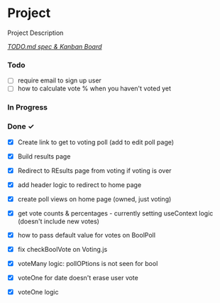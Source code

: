 # Project

Project Description

<em>[TODO.md spec & Kanban Board](https://bit.ly/3fCwKfM)</em>

### Todo

- [ ] require email to sign up user  
- [ ] how to calculate vote % when you haven't voted yet  

### In Progress


### Done ✓

- [x] Create link to get to voting poll (add to edit poll page)  
- [x] Build results page  
- [x] Redirect to REsults page from voting if voting is over  
- [x] add header logic to redirect to home page  
- [x] create poll views on home page (owned, just voting)  
- [x] get vote counts & percentages - currently setting useContext logic (doesn't include new votes)  
- [x] how to pass default value for votes on BoolPoll  
- [x] fix checkBoolVote on Voting.js  
- [x] voteMany logic: pollOPtions is not seen for bool  
- [x] voteOne for date doesn't erase user vote  
- [x] voteOne logic  

